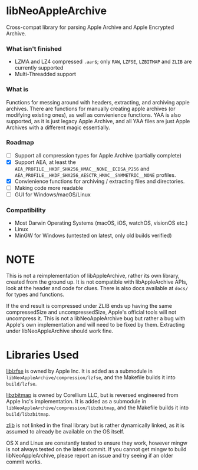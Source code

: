 # libNeoAppleArchive
Cross-compat library for parsing Apple Archive and Apple Encrypted Archive.

### What isn't finished
- LZMA and LZ4 compressed `.aar`s; only `RAW`, `LZFSE`, `LZBITMAP` and `ZLIB` are currently supported
- Multi-Threadded support

### What is
Functions for messing around with headers, extracting, and archiving apple archives. There are functions for manually creating apple archives (or modifying existing ones), as well as convienience functions. YAA is also supported, as it is just legacy Apple Archive, and all YAA files are just Apple Archives with a different magic essentially.

### Roadmap
- [ ] Support all compression types for Apple Archive (partially complete)
- [x] Support AEA, at least the `AEA_PROFILE__HKDF_SHA256_HMAC__NONE__ECDSA_P256` and `AEA_PROFILE__HKDF_SHA256_AESCTR_HMAC__SYMMETRIC__NONE` profiles.
- [x] Convienience functions for archiving / extracting files and directories.
- [ ] Making code more readable
- [ ] GUI for Windows/macOS/Linux

### Compatibility
- Most Darwin Operating Systems (macOS, iOS, watchOS, visionOS etc.) 
- Linux
- MinGW for Windows (untested on latest, only old builds verified)

# NOTE
This is not a reimplementation of libAppleArchive, rather its own library, created from the ground up. It is not compatible with libAppleArchive APIs, look at the header and code for clues. There is also docs available at `docs/` for types and functions.

If the end result is compressed under ZLIB ends up having the same compressedSize and uncompressedSize, Apple's official tools will not uncompress it. This is not a libNeoAppleArchive bug but rather a bug with Apple's own implementation and will need to be fixed by them. Extracting under libNeoAppleArchive should work fine.

# Libraries Used
[liblzfse](https://github.com/lzfse/lzfse) is owned by Apple Inc. It is added as a submodule in `libNeoAppleArchive/compression/lzfse`, and the Makefile builds it into `build/lzfse`.

[libzbitmap](https://github.com/eafer/libzbitmap) is owned by Corellium LLC, but is reversed engineered from Apple Inc's implementation. It is added as a submodule in `libNeoAppleArchive/compression/libzbitmap`, and the Makefile builds it into `build/libzbitmap`.

[zlib](https://zlib.net/) is not linked in the final library but is rather dynamically linked, as it is assumed to already be available on the OS itself.

OS X and Linux are constantly tested to ensure they work, however mingw is not always tested on the latest commit. If you cannot get mingw to build libNeoAppleArchive, please report an issue and try seeing if an older commit works.
